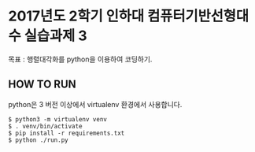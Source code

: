 # 2017년도 2학기 인하대 컴퓨터기반선형대수 실습과제 3
목표 : 행렬대각화를 python을 이용하여 코딩하기.

## HOW TO RUN

python은 3 버전 이상에서 virtualenv 환경에서 사용합니다.

    $ python3 -m virtualenv venv
    $ . venv/bin/activate
    $ pip install -r requirements.txt
    $ python ./run.py
